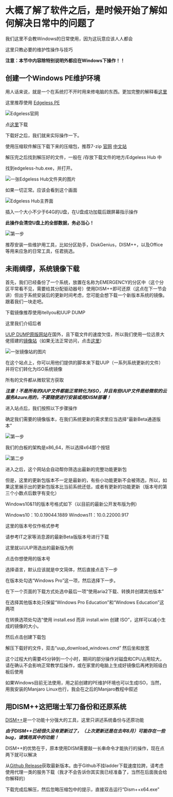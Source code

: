 # 大概了解了软件之后，是时候开始了解如何解决日常中的问题了

我们这里不会教Windows的日常使用，因为这玩意应该人人都会

这里只教必要的维护性操作与技巧

__注意：本节中内容除特别说明外都应在Windows下操作！！__
## 创建一个Windows PE维护环境

用人话来说，就是一个在系统打不开时用来修电脑的东西。更加完整的解释看[这里](https://wiki.edgeless.top/v2/faq/whats.html)

这里推荐使用 [Edgeless PE](https://home.edgeless.top/)

![Edgeless官网](Photos/1.png)

点[这里](https://down.edgeless.top/)下载

下载好之后，我们就来实际操作一下。

使用压缩软件解压下载下来的压缩包，推荐7-zip [官网](https://www.7-zip.org/) [中文站](https://sparanoid.com/lab/7z/)

解压完之后找到解压好的文件，一般在 /存放下载文件的地方/Edgeless Hub 中

找到edgeless-hub.exe，并打开。

![一张Edgeless Hub文件夹的图片](Photos/2.png)

如果一切正常。应该会看到这个画面

![Edgeless Hub主界面](Photos/3.png)

插入一个大小不少于64G的U盘，在U盘成功加载后跟屏幕指示操作

__此操作会清空U盘上的全部数据，务必当心！__

![第一步](Photos/4.png)

推荐安装一些维护用工具，比如分区助手，DiskGenius，DISM++，以及Office等用来应急的日常工具，任君挑选。

## 未雨绸缪，系统镜像下载

首先，我们已经备份了一个系统，放置在名称为EMERGENCY的分区中（这个分区平常看不见，需要给其分配驱动器号）使用DISM++即可还原（这点在下一节会讲）但出于系统安装后的更新时间考虑，您可能会想下载一个新版本系统的镜像。跟着我们一块走吧。

下载镜像推荐使用itellyou和UUP DUMP

这里我们介绍后者

[UUP DUMP原版网站](https://www.uupdump.net)在国外，且下载文件的速度欠佳，所以我们使用一位远景大佬搭建的[镜像站](https://www.uupdump.cn)（如果无法正常访问，点击[这里](https://uup.pc521.net)）

![一张镜像站的图片](Photos/5.png)

在这个站点上，你可以用他们提供的脚本来下载UUP（一系列系统更新的文件）并将它们转化为ISO系统镜像

所有的文件都从微软官方获取

___注意！不是所有的UUP文件都能正常转化为ISO，并且有些UUP文件是给微软的云服务Azure用的，不要随便进行安装或用DISM部署！___

进入站点后，我们按照以下步骤操作

确定我们需要的镜像版本，在我们系统更新的需求里应当选择“最新Beta通道版本”

![第一步](Photos/6.png)

我们的白板的架构是x86_64，所以选择x64那个按钮

![第二步](Photos/7.png)

进入之后，这个网站会自动帮你筛选出最新的完整功能更新包

但是，这里的更新包版本不一定是最新的，有些小功能更新不会被筛选，所以，如果这里展示出的更新包版本比当前系统还低，或者有更新的功能更新（版本号的第三个小数点后数字有变化）

Windows10&11的版本号格式如下（以目前的最新公开发布版为例）

Windows10：10.0.19044.1889
Windows11：10.0.22000.917

这里的版本号仅作格式参考

请参考IT之家等消息源的最新Beta版版本号进行下载

这里就以UUP筛选出的最新版为例

点击你想使用的版本号

选择语言，默认应该就是中文简体，然后直接点击下一步

在版本处勾选“Windows Pro”这一项，然后选择下一步。

在下一个页面的下载方式处选中最后一项“使用aria2下载、转换并创建其他版本”

在选择其他版本处只保留“Windows Pro Education”和“Windows Education”这两项

在转换选项处勾选“使用 install.esd 而非 install.wim 创建 ISO”，这样可以减小生成的镜像的大小。

然后点击创建下载包

解压下载好的文件，双击“uup_download_windows.cmd”
然后坐和放宽

这个过程大约需要45分钟到一个小时，期间的部分操作对磁盘和CPU占用较大，请在确认不会影响正常教学后操作，或在家里的电脑上生成好镜像后再拷到班级白板后使用

如果Windows目前无法使用，用之前创建的PE维护环境也可以生成ISO，当然，用我安装的Manjaro Linux也行，我会在之后的Manjaro教程中叙述

## 用DISM++这把瑞士军刀备份和还原系统

[DISM++](https://github.com/Chuyu-Team/Dism-Multi-language)是一个功能十分强大的工具，这里只讲述系统备份与还原功能

___由于DISM++已经很久没有更新过了，（上次更新还是在去年8月）可能存在一些bug，请慎用其中的功能！___

DISM++的优势在于，原本使用DISM需要敲一长串命令才能执行的操作，现在点两下就可以解决

从[Github Release](https://github.com/Chuyu-Team/Dism-Multi-language/releases)获取最新版本。由于Github不挂ladder下载速度拉跨，请考虑使用代理一类的服务下载（我才不会告诉你其实我已经准备了，当然在后面我会给你解释的）

下载完成后解压，然后忽略压缩包中的提示，直接双击运行“Dism++x64.exe”

